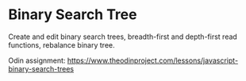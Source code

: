 # Binary Search Tree

Create and edit binary search trees, breadth-first and depth-first read functions, rebalance binary tree.

Odin assignment: https://www.theodinproject.com/lessons/javascript-binary-search-trees
